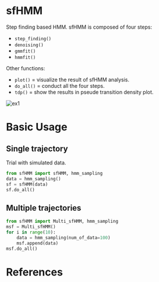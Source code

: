 # sfHMM
Step finding based HMM.
sfHMM is composed of four steps:

- `step_finding()`
- `denoising()`
- `gmmfit()`
- `hmmfit()`

Other functions:

- `plot()` = visualize the result of sfHMM analysis.
- `do_all()` = conduct all the four steps.
- `tdp()` = show the results in pseude transition density plot.

![ex1](animation.gif)

# Basic Usage
## Single trajectory
Trial with simulated data.
```python
from sfHMM import sfHMM, hmm_sampling
data = hmm_sampling()
sf = sfHMM(data)
sf.do_all()
```

## Multiple trajectories
```python
from sfHMM import Multi_sfHMM, hmm_sampling
msf = Multi_sfHMM()
for i in range(10):
    data = hmm_sampling(num_of_data=100)
    msf.append(data)
msf.do_all()
```

# References
